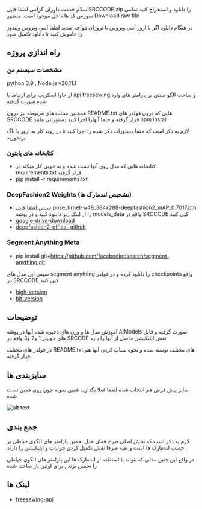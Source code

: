 سلام خدمت داوران گرامی لطفا فایل SRCCODE.zip را دانلود و استخراج کنید تمامی سورس کد ها داخل موجود است. منظور Download raw file


در هنگام دانلود اگر با ارور آنتی ویروس یا تروژان مواجه شدید لطفا آنتی ویروس ویندوز را خاموش کنید تا داناود تکمیل شود


## راه اندازی پروژه
### مشخصات سیستم من

python 3.9 , Node.js v20.11.1

از جاوا اسکریپ برای ارتباط با api freesewing و ساخت الگو مبتنی بر پارامتر های وارد شده صورت گرفته

همجنین ستاپ های مربوطه نیز درون README.txt هایی که درون فولدر های SRCCODE قرار گرفته و حتما آنهارا اجرا کنید
دستوراتی مانند npm install 

لازم به ذکر است که حتما دستورات ذکر شده را اجرا کنید تا در روند کار به ارور یا باگ برنخورید

### کتابخانه های پایتون

* کتابخانه هایی که مدل روی آنها تست شده و به خوبی کار میکند در requirements.txt قرار گرفته
* pip install -r requirements.txt




### DeepFashion2 Weights (تشخیص لندمارک ها)

* سپس لطفا فایل pose_hrnet-w48_384x288-deepfashion2_mAP_0.7017.pth را از لینک زیر دانلود کنید و در پوشه models_data واقع در SRCCODE کپی کنید
* [google-drive-download](https://drive.google.com/file/d/1hBr5tf5G0kndkQ-TKZ3CBtM7PRXxiF6j/view?usp=sharing)
* [deepfashion2-offical-github](https://github.com/svip-lab/HRNet-for-Fashion-Landmark-Estimation.PyTorch)

### Segment Anything Meta

* pip install git+https://github.com/facebookresearch/segment-anything.git


سپس این مدل های segment anything را دانلود کرده و در فولدر checkpoints واقع در SRCCODE کپی کنید


* [high-version](https://dl.fbaipublicfiles.com/segment_anything/sam_vit_h_4b8939.pth)
* [bit-version](https://dl.fbaipublicfiles.com/segment_anything/sam_vit_b_01ec64.pth)

## توضیحات

آموزش مدل ها و وزن های ذخیره شده آنها در پوشه AiModels صورت گرفته و فایل های جوپیتر 1 و2 و3 واقع در SRCODE نقش اپلیکیشن حاصل از آنها را دارد


در فولدر های مختلف README.txt های مختلف نوشته شده و نحوه ستاپ کردن آنها هم قرار گرفته.

## سایزبندی ها

سایز پیش فرض هم انتخاب شده لطفا فعلا بگذارید همین بمونه چون روی همین تست شده

![alt text](https://i.postimg.cc/B6LrMcBP/Screenshot-2024-07-22-214905.png)

## جمع بندی

لازم به ذکر است که بخش اصلی طرح همان مدل تخمین پارامتر های الگوی خیاطی بر حسب لندمارک ها است و بقیه صرفا نقش تکمیل کردن جزئیات و اپلیکیشن را دارند .

در واقع این چنین مدلی که بتواند با استفاده از لندمارک ها این پارامتر های الگوی خیاطی را تخمین بزند , برای اولین بار ساخته شده

## لینک ها

* [freesewing-api](https://github.com/freesewing/pattern-via-io)
